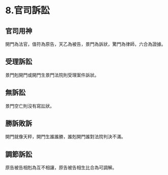 # 8.官司訴訟

## 官司用神

開門為法官，值符為原告，天乙為被告，景門為訴狀，驚門為律師，六合為證據。

## 受理訴訟

景門剋開門或開門生景門法院則受理案件訴狀。

## 無訴訟

景門空亡則沒有寫訟狀。

## 勝訴敗訴

開門就像天秤，開門生誰誰勝，誰剋開門誰對法院判決不滿。

## 調節訴訟

原告被告相剋為互不相讓，原告被告相生比合為可調解。